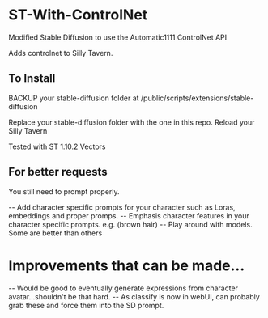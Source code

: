 # ST-With-ControlNet
Modified Stable Diffusion to use the Automatic1111 ControlNet API

Adds controlnet to Silly Tavern.

## To Install
BACKUP your stable-diffusion folder at 
/public/scripts/extensions/stable-diffusion

Replace your stable-diffusion folder with the one in this repo.
Reload your Silly Tavern

Tested with ST 1.10.2 Vectors

## For better requests
You still need to prompt properly.

-- Add character specific prompts for your character such as Loras, embeddings and proper promps.
-- Emphasis character features in your character specific prompts. e.g. (brown hair) 
-- Play around with models. Some are better than others

# Improvements that can be made...
-- Would be good to eventually generate expressions from character avatar...shouldn't be that hard.
-- As classify is now in webUI, can probably grab these and force them into the SD prompt.
